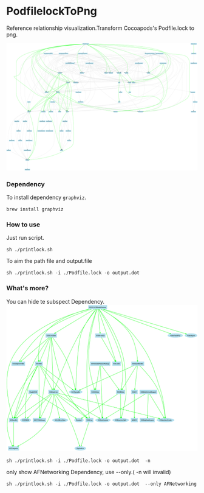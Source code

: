 # PodfilelockToPng
Reference relationship visualization.Transform Cocoapods's Podfile.lock to png.

![image](https://github.com/Orange-W/PodfilelockToPng/blob/master/output.dot.png)

### Dependency
To install dependency `graphviz`.
```
brew install graphviz
```

### How to use

Just run script.

```
sh ./printlock.sh
```

To aim the path file and output.file

```
sh ./printlock.sh -i ./Podfile.lock -o output.dot
```

### What's more?
You can hide te subspect Dependency.
![image](https://github.com/Orange-W/PodfilelockToPng/blob/master/disableSubspec.dot.png)

```
sh ./printlock.sh -i ./Podfile.lock -o output.dot  -n
```

only show AFNetworking Dependency, use --only.( -n will invalid)
```
sh ./printlock.sh -i ./Podfile.lock -o output.dot  --only AFNetworking
```
